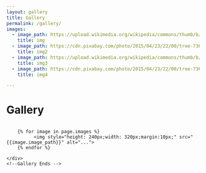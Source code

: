 ```yaml
---
layout: gallery
title: Gallery
permalink: /gallery/
images:
  - image_path: https://upload.wikimedia.org/wikipedia/commons/thumb/b/b6/Image_created_with_a_mobile_phone.png/1200px-Image_created_with_a_mobile_phone.png
    title: img
  - image_path: https://cdn.pixabay.com/photo/2015/04/23/22/00/tree-736885__340.jpg
    title: img2
  - image_path: https://upload.wikimedia.org/wikipedia/commons/thumb/b/b6/Image_created_with_a_mobile_phone.png/1200px-Image_created_with_a_mobile_phone.png
    title: img3
  - image_path: https://cdn.pixabay.com/photo/2015/04/23/22/00/tree-736885__340.jpg
    title: img4

---
```


<body>
<!-- Gallery Begins -->
    <h1> Gallery </h1>
    <div class="container" style="display: flex; flex-wrap: wrap; justify-content: center">

        {% for image in page.images %}
              <img style="height: 240px;width: 320px;margin:10px;" src=" {{image.image_path}}" alt="...">
        {% endfor %}

    </div>
    <!--Gallery Ends -->
</body>
